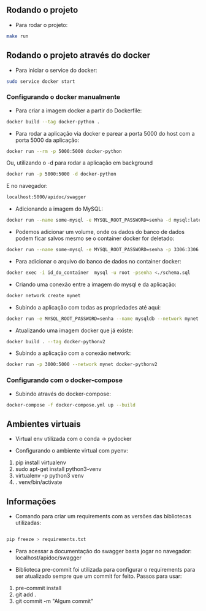 ## Rodando o projeto
* Para rodar o projeto:

```sh
make run
```

## Rodando o projeto através do docker

* Para iniciar o service do docker:

```sh
sudo service docker start
```
### Configurando o docker manualmente

* Para criar a imagem docker a partir do Dockerfile:

```sh
docker build --tag docker-python .
```

* Para rodar a aplicação via docker e parear a porta 5000 do host com a porta 5000 da aplicação:

```sh
docker run --rm -p 5000:5000 docker-python
```
Ou, utilizando o -d para rodar a aplicação em background

```sh
docker run -p 5000:5000 -d docker-python

```
E no navegador:

```sh
localhost:5000/apidoc/swagger
```

* Adicionando a imagem do MySQL:

```sh
docker run --name some-mysql -e MYSQL_ROOT_PASSWORD=senha -d mysql:latest
```

* Podemos adicionar um volume, onde os dados do banco de dados podem ficar salvos mesmo se o container docker for deletado:

```sh
docker run --name some-mysql -e MYSQL_ROOT_PASSWORD=senha -p 3306:3306 -v mysqlVolume:/var/lib/mysql -d mysql:latest
```

* Para adicionar o arquivo do banco de dados no container docker:

```sh
docker exec -i id_do_container  mysql -u root -psenha <./schema.sql
```

* Criando uma conexão entre a imagem do mysql e da aplicação:

```sh
docker network create mynet
```

* Subindo a aplicação com todas as propriedades até aqui:

```sh
docker run -e MYSQL_ROOT_PASSWORD=senha --name mysqldb --network mynet -p 3306:3306 -v mysqlVolume:/var/lib/mysql -d mysql:latest
```

* Atualizando uma imagem docker que já existe:

```sh
docker build . --tag docker-pythonv2
```

* Subindo a aplicação com a conexão network:

```sh
docker run -p 3000:5000 --network mynet docker-pythonv2
```

### Configurando com o docker-compose

* Subindo através do docker-compose:

```sh
docker-compose -f docker-compose.yml up --build
```

## Ambientes virtuais

* Virtual env utilizada com o conda -> pydocker

* Configurando o ambiente virtual com pyenv:

1. pip install virtualenv
2. sudo apt-get install python3-venv
3. virtualenv -p python3 venv
4. . venv/bin/activate

## Informações

* Comando para criar um requirements com as versões das bibliotecas utilizadas:

```sh

pip freeze > requirements.txt
```

* Para acessar a documentação do swagger basta jogar no navegador: localhost/apidoc/swagger

* Biblioteca pre-commit foi utilizada para configurar o requirements para ser atualizado
sempre que um commit for feito. Passos para usar:

1. pre-commit install
3. git add .
2. git commit -m "Algum commit"
